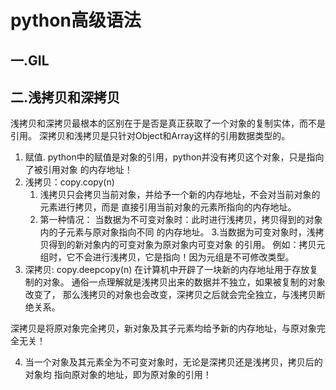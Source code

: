 # python高级语法
## 一.GIL




## 二.浅拷贝和深拷贝
浅拷贝和深拷贝最根本的区别在于是否是真正获取了一个对象的复制实体，而不是引用。
深拷贝和浅拷贝是只针对Object和Array这样的引用数据类型的。
1. 赋值.
python中的赋值是对象的引用，python并没有拷贝这个对象，只是指向了被引用对象
的内存地址！
2. 浅拷贝：copy.copy(n) 
   1. 浅拷贝只会拷贝当前对象，并给予一个新的内存地址，不会对当前对象的元素进行拷贝，而是
直接引用当前对象的元素所指向的内存地址。
   2.  第一种情况：
当数据为不可变对象时：此时进行浅拷贝，拷贝得到的对象内的子元素与原对象指向不同
的内存地址。
   3.当数据为可变对象时，浅拷贝得到的新对象内的可变对象为原对象内可变对象
的引用。
例如：拷贝元组时，它不会进行浅拷贝，它是指向！因为元组是不可修改类型。
3. 深拷贝: copy.deepcopy(n)
在计算机中开辟了一块新的内存地址用于存放复制的对象。
通俗一点理解就是浅拷贝出来的数据并不独立，如果被复制的对象改变了，
那么浅拷贝的对象也会改变，深拷贝之后就会完全独立，与浅拷贝断绝关系。

深拷贝是将原对象完全拷贝，新对象及其子元素均给予新的内存地址，与原对象完全无关！

4. 当一个对象及其元素全为不可变对象时，无论是深拷贝还是浅拷贝，拷贝后的对象均
指向原对象的地址，即为原对象的引用！


